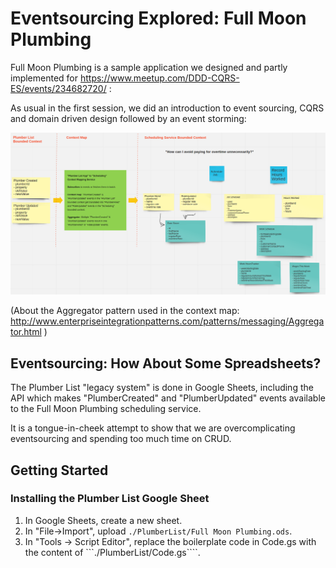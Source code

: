# Eventsourcing Explored: Full Moon Plumbing

Full Moon Plumbing is a sample application we designed and partly implemented for https://www.meetup.com/DDD-CQRS-ES/events/234682720/ :

As usual in the first session, we did an introduction to event sourcing, CQRS and domain driven design followed by an event storming:

![Full Moon Plumbing Eventstorm](FullMoonPlumbingEventStorm.png)

(About the Aggregator pattern used in the context map: http://www.enterpriseintegrationpatterns.com/patterns/messaging/Aggregator.html )

## Eventsourcing: How About Some Spreadsheets?

The Plumber List "legacy system" is done in Google Sheets, including the API which makes "PlumberCreated" and "PlumberUpdated" events
available to the Full Moon Plumbing scheduling service. 

It is a tongue-in-cheek attempt to show that we are overcomplicating eventsourcing and spending too much time on CRUD.

## Getting Started

### Installing the Plumber List Google Sheet

1. In Google Sheets, create a new sheet.
2. In "File->Import", upload ```./PlumberList/Full Moon Plumbing.ods```.
3. In "Tools -> Script Editor", replace the boilerplate code in Code.gs with the content of ```./PlumberList/Code.gs````.

